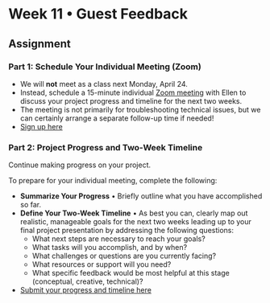 # Week 11 • Guest Feedback

## Assignment

### Part 1: Schedule Your Individual Meeting (Zoom)

- We will **not** meet as a class next Monday, April 24.
- Instead, schedule a 15-minute individual [Zoom
  meeting](https://docs.google.com/document/d/15jmjbatOvFB-NEYRYbgZyn3UTbCKIoyqeH83OS8P0cM/edit?tab=t.0)
  with Ellen to discuss your project progress and timeline for the next two
  weeks.
- The meeting is not primarily for troubleshooting technical issues, but we can
  certainly arrange a separate follow-up time if needed!
- [Sign up
  here](https://docs.google.com/document/d/15jmjbatOvFB-NEYRYbgZyn3UTbCKIoyqeH83OS8P0cM/edit?tab=t.0)

### Part 2: Project Progress and Two-Week Timeline

Continue making progress on your project.

 To prepare for your individual
meeting, complete the following:

- **Summarize Your Progress** • Briefly outline what you have accomplished so far.
- **Define Your Two-Week Timeline** • As best you can, clearly map out
  realistic, manageable goals for the next two weeks leading up to your final
  project presentation by addressing the following questions:
  - What next steps are necessary to reach your goals?
  - What tasks will you accomplish, and by when?
  - What challenges or questions are you currently facing?
  - What resources or support will you need?
  - What specific feedback would be most helpful at this stage (conceptual,
    creative, technical)?
- [Submit your progress and timeline here](https://forms.gle/CJZMpMpTeDxpvWv18)
